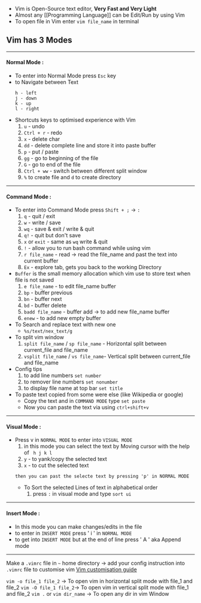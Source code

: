 - Vim is Open-Source text editor, **Very Fast and Very Light** 
- Almost any [[Programming Language]] can be Edit/Run by using Vim
- To open file in Vim enter `vim file_name` in terminal 
## Vim has 3 Modes
***
#### Normal Mode : 
- To enter into Normal Mode press `Esc` key
- to Navigate between Text
	```
	h - left 
	j - down 
	k - up 
	l - right 
    ```
- Shortcuts keys to optimised experience with Vim 
	1. `u` - undo 
	2. `Ctrl + r` - redo 
	3. `x` - delete char
	4. `dd` - delete complete line and store it into paste buffer
	5. `p` - put / paste
	6. `gg` - go to beginning of the file
	7. `G` - go to end of the file 
	8. `Ctrl + ww` - switch between different split window 
	9. `%` to create file and `d` to create directory
***
#### Command Mode : 
- To enter into Command Mode press `Shift + ;` -> `:`
	1. `q` - quit / exit
	2. `w` - write / save 
	3. `wq` - save & exit  / write & quit
	4. `q!` - quit but don't save
	5. `x`  or `exit` - same as `wq` write & quit
	6. `!` - allow you to run bash command while using vim
	7. `r file_name` - read -> read the file_name and past the text into current buffer 
	8. `Ex` - explore tab, gets you back to the working Directory 
- `Buffer` is the small memory allocation which vim use to store text when file is not saved
	1. `e file_name` - to edit file_name buffer
	2. `bp` - buffer previous
	3. `bn` - buffer next
	4.  `bd` - buffer delete
	5. `badd file_name` - buffer add -> to add new file_name buffer 
	6. `enew` - to add new empty buffer
- To Search and replace text with new one
	- `%s/text/nex_text/g`
- To split vim window
	1. `split file_name` / `sp file_name` - Horizontal split between current_file and file_name
	2. `vsplit file_name`  / `vs file_name`- Vertical split between current_file and file_name
- Config tips
	1. to add line numbers `set number`
	2. to remover line numbers `set nonumber`
	3. to display file name at top bar `set title`
- To paste text copied from some were else (like Wikipedia or google)
	- Copy the text and in `COMMAND MODE` type `set paste`
	- Now you can paste the text via using `ctrl+shift+v` 
***
#### Visual Mode : 
- Press v in `NORMAL MODE` to enter into `VISUAL MODE` 
	1. in this mode you can select the text by Moving cursor with the help of ` h j k l` 
	2. `y` - to yank/copy the selected text
	3. `x` - to cut the selected text
	```
	then you can past the selecte text by pressing 'p' in NORMAL MODE
	```
  - To Sort the selected Lines of text in alphabetical order
	  1. press `:` in visual mode and type `sort ui`
	  

***
#### Insert Mode : 
- In this mode you can make changes/edits in the file 
- to enter in `INSERT MODE` press ' i ' in `NORMAL MODE`
- to get into `INSERT MODE` but at the end of line press ' A ' aka Append mode
**** 
Make a `.vimrc` file in `~` home directory -> add your config instruction into `.vimrc` file 
to customise vim [Vim customisation guide](https://www.freecodecamp.org/news/vimrc-configuration-guide-customize-your-vim-editor/)

`vim -o file_1 file_2` -> To open vim in horizontal split mode with file_1 and file_2
`vim -O file_1 file_2`-> To open vim in vertical split mode with file_1 and file_2
`vim .` or `vim dir_name` -> To open any dir in vim Window

